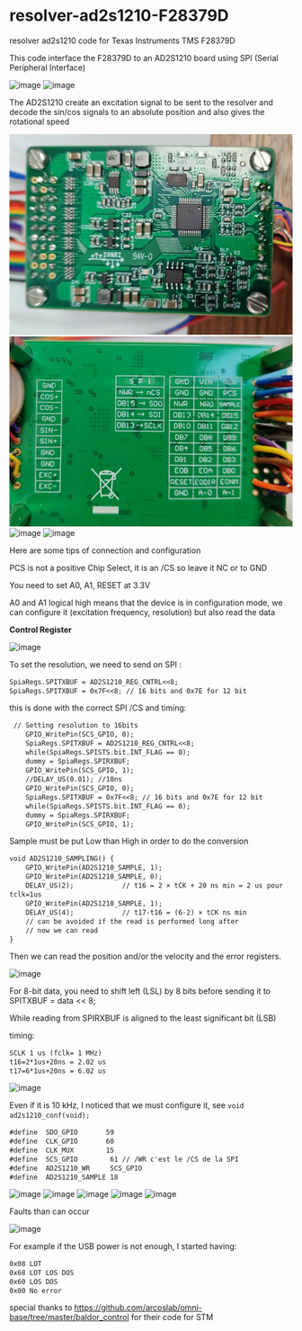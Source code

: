 # resolver-ad2s1210-F28379D
resolver ad2s1210 code for Texas Instruments TMS F28379D

This code interface the F28379D to an AD2S1210 board using SPI (Serial Peripheral Interface)

![image](https://github.com/blotfi/resolver-ad2s1210-F28379D/assets/24873186/5845176b-20b5-4692-8104-f86653ddf8e3)
![image](https://github.com/blotfi/resolver-ad2s1210-F28379D/assets/24873186/d6ee8b42-6b69-4d23-beb2-9537433a9469)

The AD2S1210 create an excitation signal to be sent to the resolver and decode the sin/cos signals to an absolute position
and also gives the rotational speed

![top board](img/board2.png)
![bottom board](img/board1.png)
![image](https://github.com/blotfi/resolver-ad2s1210-F28379D/assets/24873186/b02a7d12-96eb-44f2-bc8e-8061546d66f6)
![image](https://github.com/blotfi/resolver-ad2s1210-F28379D/assets/24873186/7cd88ed2-6137-440f-8ba6-17634e4881cd)

Here are some tips of connection and configuration

PCS is not a positive Chip Select, it is an /CS so leave it NC or to GND

You need to set A0, A1, RESET at 3.3V

A0 and A1 logical high means that the device is in configuration mode, we can configure it (excitation frequency, resolution)
but also read the data

**Control Register**

![image](https://github.com/blotfi/resolver-ad2s1210-F28379D/assets/24873186/d590fbc4-58e5-4601-8568-f551a7fc39b0)

To set the resolution, we need to send on SPI :
```
SpiaRegs.SPITXBUF = AD2S1210_REG_CNTRL<<8;
SpiaRegs.SPITXBUF = 0x7F<<8; // 16 bits and 0x7E for 12 bit
```
this is done with the correct SPI /CS and timing:
```
 // Setting resolution to 16bits
    GPIO_WritePin(SCS_GPIO, 0);
    SpiaRegs.SPITXBUF = AD2S1210_REG_CNTRL<<8;
    while(SpiaRegs.SPISTS.bit.INT_FLAG == 0);
    dummy = SpiaRegs.SPIRXBUF;
    GPIO_WritePin(SCS_GPIO, 1);
    //DELAY_US(0.01); //10ns
    GPIO_WritePin(SCS_GPIO, 0);
    SpiaRegs.SPITXBUF = 0x7F<<8; // 16 bits and 0x7E for 12 bit
    while(SpiaRegs.SPISTS.bit.INT_FLAG == 0);
    dummy = SpiaRegs.SPIRXBUF;
    GPIO_WritePin(SCS_GPIO, 1); 
```

Sample must be put Low than High in order to do the conversion
```
void AD2S1210_SAMPLING() {
    GPIO_WritePin(AD2S1210_SAMPLE, 1);
    GPIO_WritePin(AD2S1210_SAMPLE, 0);
    DELAY_US(2);            // t16 = 2 × tCK + 20 ns min = 2 us pour tclk=1us
    GPIO_WritePin(AD2S1210_SAMPLE, 1);
    DELAY_US(4);            // t17-t16 = (6-2) × tCK ns min
    // can be avoided if the read is performed long after
    // now we can read
}
 ```
Then we can read the position and/or the velocity and the error registers.

![image](https://github.com/blotfi/resolver-ad2s1210-F28379D/assets/24873186/15e36acd-991f-450b-bcc5-524aedd0725c)

For 8-bit data, you need to shift left (LSL) by 8 bits before sending it to SPITXBUF = data << 8;

While reading from SPIRXBUF is aligned to the least significant bit (LSB)

timing:
```
SCLK 1 us (fclk= 1 MHz)
t16=2*1us+20ns = 2.02 us
t17=6*1us+20ns = 6.02 us
```
![image](https://github.com/blotfi/resolver-ad2s1210-F28379D/assets/24873186/541c8f26-475d-431e-a8f9-18830cfbcd0c)

Even if it is 10 kHz, I noticed that we must configure it, see `void ad2s1210_conf(void);`
```#define  SDI_GPIO       58
#define  SDO_GPIO       59
#define  CLK_GPIO       60
#define  CLK_MUX        15
#define  SCS_GPIO        61 // /WR c'est le /CS de la SPI
#define  AD2S1210_WR     SCS_GPIO
#define  AD2S1210_SAMPLE 18
```
![image](https://github.com/blotfi/resolver-ad2s1210-F28379D/assets/24873186/0249365f-7da3-4aa3-bce9-ab87e8709618)
![image](https://github.com/blotfi/resolver-ad2s1210-F28379D/assets/24873186/dbed6a89-b4a4-4dad-a48c-0f6c866bd8ee)
![image](https://github.com/blotfi/resolver-ad2s1210-F28379D/assets/24873186/c6e20a08-2d93-4c9b-90fd-0fc4d7c3e1db)
![image](https://github.com/blotfi/resolver-ad2s1210-F28379D/assets/24873186/3db789f8-4f4b-4769-bd3f-909ac0e6714e)
![image](https://github.com/blotfi/resolver-ad2s1210-F28379D/assets/24873186/0b8555a2-06c1-4840-837f-bcc7921ded2f)

Faults than can occur

![image](https://github.com/blotfi/resolver-ad2s1210-F28379D/assets/24873186/3fbcafc7-7256-40a6-a3da-2432445f258f)

For example if the USB power is not enough, I started having:
```ad2s1210_fault
0x08 LOT
0x68 LOT LOS DOS
0x60 LOS DOS
0x00 No error
```

special thanks to https://github.com/arcoslab/omni-base/tree/master/baldor_control
for their code for STM
